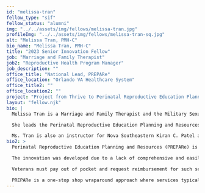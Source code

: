 ```yaml
---
id: "melissa-tran"
fellow_type: "sif"
fellow_status: "alumni"
img: "../../assets/img/fellows/melissa-tran.jpg"
profileImg: "../../assets/img/fellows/melissa-tran-sq.jpg"
alt: "Melissa Tran, PMH-C"
bio_name: "Melissa Tran, PMH-C"
title: "2023 Senior Innovation Fellow"
job: "Marriage and Family Therapist"
job2: "Reproductive Health Program Manager"
job_description: ""
office_title: "National Lead, PREPARe"
office_location: "Orlando VA Healthcare System"
office_title2: ""
office_location2: ""
project: "Project from Thrive to Perinatal Reproductive Education Planning and Resources (PREPARe)"
layout: "fellow.njk"
bio: |
  Melissa Tran is a Marriage and Family Therapist and the Military Sexual Trauma Coordinator at Orlando VA Healthcare System.  <br><br>

  She leads the Perinatal Reproductive Education Planning and Resources (PREPARe) service, which has garnered national recognition through the achievement of the 2021 Dr. Robert L. Jesse Award for Innovation.  <br><br>

  Ms. Tran is also an instructor for Nova Southeastern Kiran C. Patel and University of Central Florida Colleges of Medicine and supports the diversity, equity, and inclusion team at OVAHCS.
bio2: >
  Perinatal Reproductive Education Planning and Resources (PREPARe) is a multidisciplinary approach to meet the needs of our perinatal Veterans.  <br><br>

  The innovation was developed due to a lack of comprehensive and easily accessible perinatal services available to Veterans. Services are scattered between VA, Community Care, or not available at all.  <br><br>

  Veterans must pay out of pocket and request reimbursement for such services as lactation counseling covered under the Maternity Care benefit.  <br><br>

  PREPARe is a one-stop shop wraparound approach where services typically offered in the community are now provided by trained VA specialists. These services include whole health, mental health, nutrition, physical therapy, women's health, chaplain care, and more.
---
```

